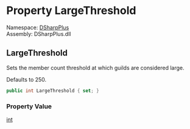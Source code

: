 # Property LargeThreshold

Namespace: [DSharpPlus](DSharpPlus.md)  
Assembly: DSharpPlus.dll

## <a id="DSharpPlus_DiscordConfiguration_LargeThreshold"></a>LargeThreshold

<p>Sets the member count threshold at which guilds are considered large.</p>
<p>Defaults to 250.</p>

```csharp
public int LargeThreshold { set; }
```

### Property Value

[int](https://learn.microsoft.com/dotnet/api/system.int32)

